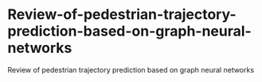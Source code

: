 # Review-of-pedestrian-trajectory-prediction-based-on-graph-neural-networks
Review of pedestrian trajectory prediction based on graph neural networks
